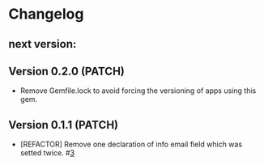# Changelog

## next version:

## Version 0.2.0 (PATCH)
- Remove Gemfile.lock to avoid forcing the versioning of apps using this gem.

## Version 0.1.1 (PATCH)
- [REFACTOR] Remove one declaration of info email field which was setted twice. \#[3](https://github.com/gencat/omniauth-idcat_mobil/pull/3)
